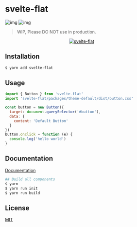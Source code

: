 # svelte-flat 

![img](http://img.shields.io/npm/v/svelte-flat.svg)
![img](http://img.shields.io/badge/license-MIT-blue.svg)

> WIP, Please DO NOT use in production.

<p align="center">
  <a href="https://jikkai.github.io/svelte-flat/">
    <img alt="svelte-flat" src="/examples/src/assets/logo.png">
  </a>
</p>

## Installation
```bash
$ yarn add svelte-flat
```

## Usage
```javascript
import { Button } from 'svelte-flat'
import 'svelte-flat/packages/theme-default/dist/button.css'

const button = new Button({
  target: document.querySelector('#button'),
  data: {
    content: 'Default Button'
  }
})
button.onclick = function (e) {
  console.log('hello world')
}
```

## Documentation
[Documentation](https://jikkai.github.io/svelte-flat/)

```bash
## Build all components
$ yarn 
$ yarn run init
$ yarn run build
```

## License
[MIT](/LICENSE)